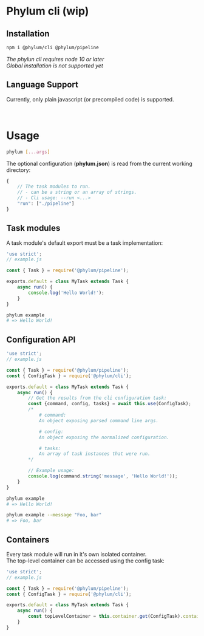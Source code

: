 # Phylum cli (wip)

## Installation
```bash
npm i @phylum/cli @phylum/pipeline
```
*The phylun cli requires node 10 or later*<br>
*Global installation is not supported yet*

## Language Support
Currently, only plain javascript (or precompiled code) is supported.

<br>



# Usage
```bash
phylum [...args]
```
The optional configuration (**phylum.json**) is read from the current working directory:
```js
{
	// The task modules to run.
	// - can be a string or an array of strings.
	// - Cli usage: --run <...>
	"run": ["./pipeline"]
}
```

## Task modules
A task module's default export must be a task implementation:
```js
'use strict';
// example.js

const { Task } = require('@phylum/pipeline');

exports.default = class MyTask extends Task {
	async run() {
		console.log('Hello World!');
	}
}
```
```bash
phylum example
# => Hello World!
```

## Configuration API
```js
'use strict';
// example.js

const { Task } = require('@phylum/pipeline');
const { ConfigTask } = require('@phylum/cli');

exports.default = class MyTask extends Task {
	async run() {
		// Get the results from the cli configuration task:
		const {command, config, tasks} = await this.use(ConfigTask);
		/*
			# command:
			An object exposing parsed command line args.

			# config:
			An object exposing the normalized configuration.

			# tasks:
			An array of task instances that were run.
		*/

		// Example usage:
		console.log(command.string('message', 'Hello World!'));
	}
}
```
```bash
phylum example
# => Hello World!

phylum example --message "Foo, bar"
# => Foo, bar
```

## Containers
Every task module will run in it's own isolated container.<br>
The top-level container can be accessed using the config task:
```ts
'use strict';
// example.js

const { Task } = require('@phylum/pipeline');
const { ConfigTask } = require('@phylum/cli');

exports.default = class MyTask extends Task {
	async run() {
		const topLevelContainer = this.container.get(ConfigTask).container;
	}
}
```
